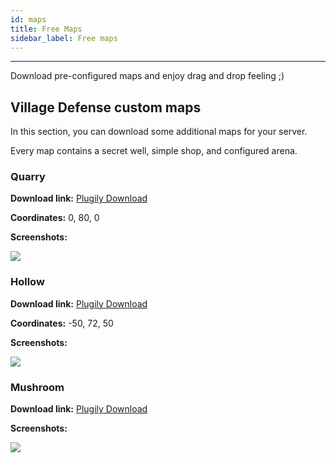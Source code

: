 ```yaml
---
id: maps
title: Free Maps
sidebar_label: Free maps
---
```

---
Download pre-configured maps and enjoy drag and drop feeling ;)

## Village Defense custom maps <a id="village-defense-custom-maps"></a>

In this section, you can download some additional maps for your server.

Every map contains a secret well, simple shop, and configured arena.

### Quarry <a id="quarry"></a>

**Download link:** [Plugily Download](https://download.plugily.xyz/get.php?map=Quarry&type=vd)

**Coordinates:** 0, 80, 0

**Screenshots:**

![](https://i.imgur.com/N8EHEZP.jpg)

### Hollow <a id="hollow"></a>

**Download link:** [Plugily Download](https://download.plugily.xyz/get.php?map=Hollow&type=vd)

**Coordinates:** -50, 72, 50

**Screenshots:**

![](https://i.imgur.com/GMmTz1b.jpg)

### Mushroom <a id="mushroom"></a>

**Download link:** [Plugily Download](https://download.plugily.xyz/get.php?map=Mushroom&type=vd)

**Screenshots:**

![](https://cdn.discordapp.com/attachments/607914966951133195/727561055869337694/unknown.png)
